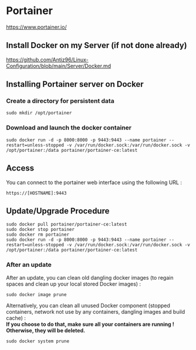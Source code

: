 # Portainer

https://www.portainer.io/ 

## Install Docker on my Server (if not done already)

https://github.com/Antiz96/Linux-Configuration/blob/main/Server/Docker.md

## Installing Portainer server on Docker

### Create a directory for persistent data

```
sudo mkdir /opt/portainer
```

### Download and launch the docker container

```
sudo docker run -d -p 8000:8000 -p 9443:9443 --name portainer --restart=unless-stopped -v /var/run/docker.sock:/var/run/docker.sock -v /opt/portainer:/data portainer/portainer-ce:latest
```

## Access

You can connect to the portainer web interface using the following URL :  

`https://[HOSTNAME]:9443`

## Update/Upgrade Procedure

```
sudo docker pull portainer/portainer-ce:latest
sudo docker stop portainer
sudo docker rm portainer
sudo docker run -d -p 8000:8000 -p 9443:9443 --name portainer --restart=unless-stopped -v /var/run/docker.sock:/var/run/docker.sock -v /opt/portainer:/data portainer/portainer-ce:latest
```

### After an update

After an update, you can clean old dangling docker images (to regain spaces and clean up your local stored Docker images) : 

```
sudo docker image prune
```

Alternatively, you can clean all unused Docker component (stopped containers, network not use by any containers, dangling images and build cache) :  
**If you choose to do that, make sure all your containers are running ! Otherwise, they will be deleted.**  

```
sudo docker system prune
```
